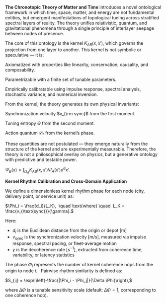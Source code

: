 **The Chronotopic Theory of Matter and Time** introduces a novel ontological framework in which time, space, matter, and energy are not fundamental entities, but emergent manifestations of topological tuning across stratified spectral layers of reality. The theory unifies relativistic, quantum, and gravitational phenomena through a single principle of interlayer seepage between nodes of presence.

The core of this ontology is the kernel $K_{AB}(x,x')$, which governs the projection from one layer to another. This kernel is not symbolic or speculative — it is:

Axiomatized with properties like linearity, conservation, causality, and composability.

Parametrizable with a finite set of tunable parameters.

Empirically calibratable using impulse response, spectral analysis, stochastic variance, and numerical inversion.

From the kernel, the theory generates its own physical invariants:

Synchronization velocity $v_{\rm sync}$ from the first moment.

Tuning entropy $\Theta$ from the second moment.

Action quantum $\mathcal{S}_*$ from the kernel’s phase.

These quantities are not postulated — they emerge naturally from the structure of the kernel and are experimentally measurable. Therefore, the theory is not a philosophical overlay on physics, but a generative ontology with predictive and testable power.

$\Psi_B(x) = \int_{\Omega_A} K_{AB}(x,x')\Psi_A(x')d^3x' .$

**Kernel Rhythm Calibration and Cross-Domain Application**

We define a dimensionless kernel rhythm phase for each node (city, delivery point, or service unit) as:

$\Phi_i = \frac{d_i}{L_K}, 
\quad \text{where} \quad 
L_K = \frac{v_{\text{sync}}}{\gamma}.$

Here:

- $d_i$ is the Euclidean distance from the origin or depot [m]
- $v_{\text{sync}}$ is the synchronization velocity [m/s], measured via impulse response, spectral pacing, or fleet-average motion
- $\gamma$ is the decoherence rate [s$^{-1}$], extracted from coherence time, variability, or latency statistics

The phase $\Phi_i$ represents the number of kernel coherence hops from the origin to node $i$.  
Pairwise rhythm similarity is defined as:

$S_{ij} = \exp\!\left(-\frac{|\Phi_i - \Phi_j|}{\Delta \Phi}\right),$

where $\Delta \Phi$ is a tunable sensitivity scale (default: $\Delta \Phi = 1$, corresponding to one coherence hop).  
